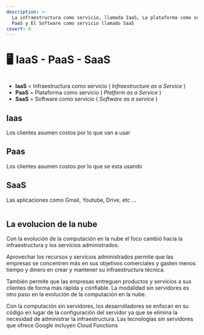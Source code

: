 ```yaml
---
description: >-
  La infraestructura como servicio, llamada IaaS, La plataforma como servicio o
  PaaS y El Software como servicio llamado SaaS
coverY: 0
---
```


# 🖥️ IaaS - PaaS - SaaS

<figure><img src="https://lh3.googleusercontent.com/Zpw-v4ZOiAkbLm9ARSl68tGaZFYsFsz1ABwRbl8Cj_ozj12jCTPmgVGKBARz3Xwum1CUsMQ7Hog=e14-rj-sc0xffffff-h1000-w1000" alt=""><figcaption></figcaption></figure>

* **IaaS** = Infraestructura como servicio ( _Infraestructure as a Service_ )
* **PaaS** = Plataforma como servicio ( _Platform as a Service_ )
* **SaaS** = Software como servicio ( _Software as a service_ )&#x20;

## Iaas

Los clientes asumen costos por lo que van a usar&#x20;

## Paas

Los clientes asumen costos por lo que se esta usando&#x20;

## SaaS

Las aplicaciones como Gmail, Youtube, Drive, etc ...&#x20;



<figure><img src="https://www.sergentelorusso.it/wp-content/uploads/2022/05/SaaS-PaaS-IaaS-le-fondamenta-del-cloud.png" alt=""><figcaption></figcaption></figure>

## La evolucion de la nube&#x20;

Con la evolución de la computación en la nube el foco cambió hacia la infraestructura y los servicios administrados.&#x20;

Aprovechar los recursos y servicios administrados permite que las empresas se concentren más en sus objetivos comerciales y gasten menos tiempo y dinero en crear y mantener su infraestructura técnica.

También permite que las empresas entreguen productos y servicios a sus clientes de forma más rápida y confiable. La modalidad sin servidores es otro paso en la evolución de la computación en la nube.

Con la computación sin servidores, los desarrolladores se enfocan en su código en lugar de la configuración del servidor ya que se elimina la necesidad de administrar la infraestructura. Las tecnologías sin servidores que ofrece Google incluyen Cloud Functions
